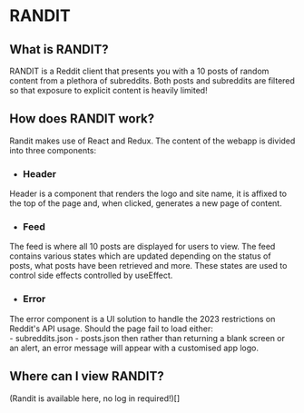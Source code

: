 # RANDIT


## What is RANDIT?
RANDIT is a Reddit client that presents you with a 10 posts of random content from a plethora of subreddits. Both posts and subreddits are filtered
so that exposure to explicit content is heavily limited! 


## How does RANDIT work?
Randit makes use of React and Redux. The content of the webapp is divided into three components:

- ### Header
Header is a component that renders the logo and site name, it is affixed to the top of the page and, when clicked, generates a new page of content.

- ### Feed
The feed is where all 10 posts are displayed for users to view. The feed contains various states which are updated depending on the status of posts, what posts have been
retrieved and more. These states are used to control side effects controlled by useEffect. 

- ### Error
The error component is a UI solution to handle the 2023 restrictions on Reddit's API usage. Should the page fail to load either:  
	- subreddits.json
	- posts.json
then rather than returning a blank screen or an alert, an error message will appear with a customised app logo.


## Where can I view RANDIT?
(Randit is available here, no log in required!)[]
